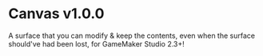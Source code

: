 # Canvas v1.0.0
A surface that you can modify & keep the contents, even when the surface should've had been lost, for GameMaker Studio 2.3+!